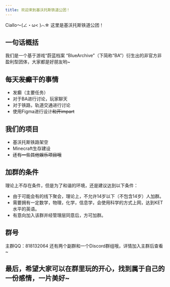 ```yaml
---
title: 欢迎来到基沃托斯铁道公团！
---
```

Ciallo～(∠・ω< )⌒☆​
这里是基沃托斯铁道公团！

## 一句话概括

我们是一个基于游戏“蔚蓝档案 “BlueArchive”（下简称“BA”）衍生出的非官方非盈利型团体，大家都是好朋友哟~

## 每天~~发癫~~干的事情

* 发癫（主要任务）
* 对于BA进行讨论，玩家聊天
* 对于铁路，轨道交通进行讨论
* 使用Figma进行设计~~和开impart~~

## 我们的项目

* 基沃托斯铁路架空
* Minecraft生存建设
* ~~还有一些其他娱乐项目哦~~

## 加群的条件

理论上不存在条件，但是为了和谐的环境，还是建议达到以下条件：
* 由于可能会有的线下聚会，理论上，不允许14岁以下（不包含14岁）人加群。
* 需要拥有一定数学，物理，化学，信息学，会使用科学的方式上网，达到KET水平的英语。
* 有意向加入该群并经管理层同意后，方可加群。

## 群号

主群QQ：818132064
还有两个副群和一个Discord群组哦，详情加入主群后查看~

## 最后，希望大家可以在群里玩的开心，找到属于自己的一份感情，一片美好~


